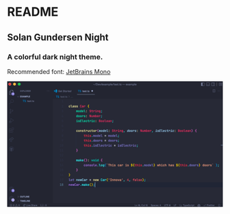 # README

## Solan Gundersen Night

### A colorful dark night theme.

Recommended font: [JetBrains Mono](https://www.jetbrains.com/lp/mono/)

![Example](https://raw.githubusercontent.com/atfilipcc/solan-gundersen-night/main/images/example.png "Logo Title Text 1")
